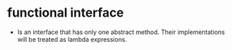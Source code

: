 # functional interface
 - Is an interface that has only one abstract method. Their implementations will be treated as lambda expressions.
 